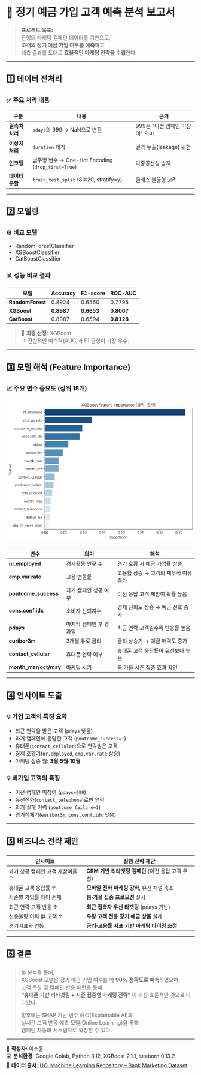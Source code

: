 # 🏦 정기 예금 가입 고객 예측 분석 보고서

> **프로젝트 목표:**  
> 은행의 마케팅 캠페인 데이터를 기반으로,  
> **고객의 정기 예금 가입 여부를 예측**하고  
> 예측 결과를 토대로 **효율적인 마케팅 전략을 수립**한다.

---

## 1️⃣ 데이터 전처리

### ✅ 주요 처리 내용
| 구분 | 내용 | 근거 |
|------|------|------|
| **결측치 처리** | `pdays`의 999 → NaN으로 변환 | 999는 "이전 캠페인 미참여" 의미 |
| **이상치 처리** | `duration` 제거 | 결과 누출(leakage) 위험 |
| **인코딩** | 범주형 변수 → One-Hot Encoding (`drop_first=True`) | 다중공선성 방지 |
| **데이터 분할** | `train_test_split` (80:20, stratify=y) | 클래스 불균형 고려 |

---

## 2️⃣ 모델링

### ⚙️ 비교 모델
- RandomForestClassifier  
- XGBoostClassifier  
- CatBoostClassifier  

### 📊 성능 비교 결과

| 모델 | Accuracy | F1-score | ROC-AUC |
|------|-----------|-----------|-----------|
| **RandomForest** | 0.8924 | 0.6560 | 0.7795 |
| **XGBoost** | **0.8987** | **0.6653** | **0.8007** |
| **CatBoost** | 0.8987 | 0.6594 | **0.8128** |

> 🎯 **최종 선정:** XGBoost  
> → 전반적인 예측력(AUC)과 F1 균형이 가장 우수.
---

## 3️⃣ 모델 해석 (Feature Importance)

### 📈 주요 변수 중요도 (상위 15개)

![XGBoost Feature Importance](images/feature_importance.png)

| 변수 | 의미 | 해석 |
|------|------|------|
| **nr.employed** | 경제활동 인구 수 | 경기 호황 시 예금 가입률 상승 |
| **emp.var.rate** | 고용 변동률 | 고용률 상승 → 고객의 재무적 여유 증가 |
| **poutcome_success** | 과거 캠페인 성공 여부 | 이전 응답 고객 재참여 확률 높음 |
| **cons.conf.idx** | 소비자 신뢰지수 | 경제 신뢰도 상승 → 예금 선호 증가 |
| **pdays** | 마지막 캠페인 후 경과일 | 최근 연락 고객일수록 반응률 높음 |
| **euribor3m** | 3개월 유로 금리 | 금리 상승기 → 예금 매력도 증가 |
| **contact_cellular** | 휴대폰 연락 여부 | 휴대폰 고객 응답률이 유선보다 높음 |
| **month_mar/oct/may** | 마케팅 시기 | 봄·가을 시즌 집중 효과 확인 |

---

## 4️⃣ 인사이트 도출

### 💡 가입 고객의 특징 요약
- 최근 연락을 받은 고객 (`pdays` 낮음)  
- 과거 캠페인에 응답한 고객 (`poutcome_success=1`)  
- 휴대폰(`contact_cellular`)으로 연락받은 고객  
- 경제 호황기(`nr.employed`, `emp.var.rate` 상승)  
- 마케팅 집중 월: **3월·5월·10월**

### 💡 비가입 고객의 특징
- 이전 캠페인 미참여 (`pdays=999`)  
- 유선전화(`contact_telephone`)로만 연락  
- 과거 실패 이력 (`poutcome_failure=1`)  
- 경기침체기(`euribor3m`, `cons.conf.idx` 낮음)

---

## 5️⃣ 비즈니스 전략 제안

| 인사이트 | 실행 전략 제안 |
|-----------|----------------|
| 과거 성공 캠페인 고객 재참여율 ↑ | **CRM 기반 리타겟팅 캠페인** (이전 응답 고객 우선) |
| 휴대폰 고객 응답률 ↑ | **모바일·전화 마케팅 강화**, 유선 채널 축소 |
| 시즌별 가입률 차이 존재 | **봄·가을 집중 프로모션** 실시 |
| 최근 연락 고객 반응 ↑ | **최근 접촉자 우선 타겟팅** (pdays 기반) |
| 신용불량 이력 無 고객 ↑ | **우량 고객 전용 장기 예금 상품** 설계 |
| 경기지표와 연동 | **금리·고용률 지표 기반 마케팅 타이밍 조정** |

---

## 6️⃣ 결론

> 본 분석을 통해,  
> XGBoost 모델은 정기 예금 가입 여부를 약 **90% 정확도로 예측**하였으며,  
> 고객 특성 및 캠페인 반응 패턴을 통해  
> **“휴대폰 기반 리타겟팅 + 시즌 집중형 마케팅 전략”** 이 가장 효율적인 것으로 나타났다.  
>  
> 향후에는 SHAP 기반 변수 해석(Explainable AI)과  
> 실시간 고객 반응 예측 모델(Online Learning)을 통해  
> 캠페인 자동화 시스템으로 확장할 수 있다.

---

📅 **작성자:** 이소윤  
💻 **분석환경:** Google Colab, Python 3.12, XGBoost 2.1.1, seaborn 0.13.2  
🧩 **데이터 출처:** [UCI Machine Learning Repository – Bank Marketing Dataset](https://archive.ics.uci.edu/ml/datasets/bank+marketing)

